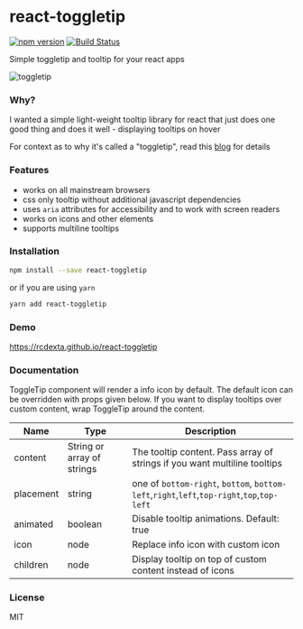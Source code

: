 # react-toggletip

[![npm version](https://badge.fury.io/js/react-toggletip.svg)](https://badge.fury.io/js/react-toggletip)
[![Build Status](https://travis-ci.org/rcdexta/react-toggletip.svg?branch=master)](https://travis-ci.org/rcdexta/react-toggletip)

Simple toggletip and tooltip for your react apps

![toggletip](https://github.com/rcdexta/react-toggletip/raw/master/assets/screenshot.png)

### Why?

I wanted a simple light-weight tooltip library for react that just does one good thing and does it well - displaying tooltips on hover 

For context as to why it's called a  "toggletip", read this [blog](https://inclusive-components.design/tooltips-toggletips/) for details

### Features

* works on all mainstream browsers
* css only tooltip without additional javascript dependencies
* uses `aria` attributes for accessibility and to work with screen readers
* works on icons and other elements
* supports multiline tooltips

### Installation

```bash
npm install --save react-toggletip
```

or if you are using `yarn`

```bash
yarn add react-toggletip
```

### Demo

https://rcdexta.github.io/react-toggletip

### Documentation

ToggleTip component will render a info icon by default. The default icon can be overridden with props given below. If you want to display tooltips over custom content, wrap ToggleTip around the content.

| Name      | Type                       | Description                                                  |
| --------- | -------------------------- | ------------------------------------------------------------ |
| content   | String or array of strings | The tooltip content. Pass array of strings if you want multiline tooltips |
| placement | string                     | one of `bottom-right`, `bottom`, `bottom-left`,`right`,`left`,`top-right`,`top`,`top-left` |
| animated  | boolean                    | Disable tooltip animations. Default: true                    |
| icon      | node                       | Replace info icon with custom icon                           |
| children  | node                       | Display tooltip on top of custom content instead of icons    |


### License

MIT

